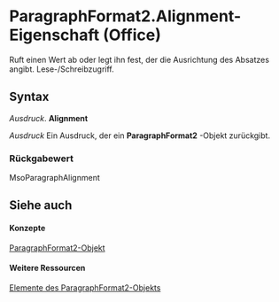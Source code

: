 
# ParagraphFormat2.Alignment-Eigenschaft (Office)

Ruft einen Wert ab oder legt ihn fest, der die Ausrichtung des Absatzes angibt. Lese-/Schreibzugriff.


## Syntax

 _Ausdruck_. **Alignment**

 _Ausdruck_ Ein Ausdruck, der ein **ParagraphFormat2** -Objekt zurückgibt.


### Rückgabewert

MsoParagraphAlignment


## Siehe auch


#### Konzepte


[ParagraphFormat2-Objekt](05ff2b24-9603-f923-d053-e736fb2ba389.md)
#### Weitere Ressourcen


[Elemente des ParagraphFormat2-Objekts](http://msdn.microsoft.com/library/c0580593-7efb-659f-02a2-67dce512ee09%28Office.15%29.aspx)